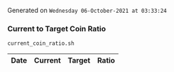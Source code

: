 Generated on `Wednesday 06-October-2021 at 03:33:24`

### Current to Target Coin Ratio
`current_coin_ratio.sh`

Date|Current|Target|Ratio
---|---|---|---
